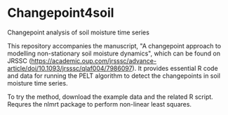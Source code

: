 # Changepoint4soil
Changepoint analysis of soil moisture time series

This repository accompanies the manuscript, "A changepoint approach to modelling non-stationary soil moisture dynamics", which can be found on JRSSC (https://academic.oup.com/jrsssc/advance-article/doi/10.1093/jrsssc/qlaf004/7986097). It provides essential R code and data for running the PELT algorithm to detect the changepoints in soil moisture time series.

To try the method, download the example data and the related R script. Requres the nlmrt package to perform non-linear least squares. 
